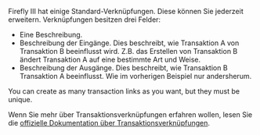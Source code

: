 Firefly III hat einige Standard-Verknüpfungen. Diese können Sie jederzeit erweitern. Verknüpfungen besitzen drei Felder:

* Eine Beschreibung.
* Beschreibung der Eingänge. Dies beschreibt, wie Transaktion A von Transaktion B beeinflusst wird. Z.B. das Erstellen von Transaktion B ändert Transaktion A auf eine bestimmte Art und Weise.
* Beschreibung der Ausgänge. Dies beschreibt, wie Transaktion B Transaktion A beeinflusst. Wie im vorherigen Beispiel nur andersherum.

You can create as many transaction links as you want, but they must be unique.

Wenn Sie mehr über Transaktionsverknüpfungen erfahren wollen, lesen Sie die [offizielle Dokumentation über Transaktionsverknüpfungen](https://firefly-iii.readthedocs.io/en/latest/advanced/links.html).